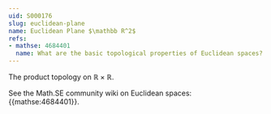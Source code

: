 ```yaml
---
uid: S000176
slug: euclidean-plane
name: Euclidean Plane $\mathbb R^2$
refs:
- mathse: 4684401
  name: What are the basic topological properties of Euclidean spaces?
---
```


The product topology on $\mathbb R\times \mathbb R$.

See the Math.SE community wiki on Euclidean spaces: {{mathse:4684401}}.
